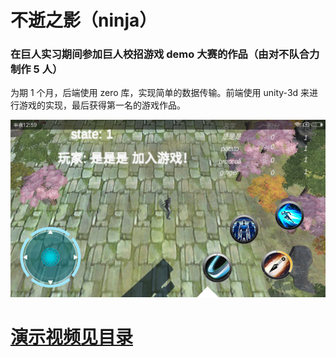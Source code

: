 # 不逝之影（ninja）

### 在巨人实习期间参加巨人校招游戏 demo 大赛的作品（由对不队合力制作 5 人）

为期 1 个月，后端使用 zero 库，实现简单的数据传输。前端使用 unity-3d 来进行游戏的实现，最后获得第一名的游戏作品。

![操作界面](https://github.com/nercoeus/ninja/blob/master/%E6%93%8D%E4%BD%9C%E7%95%8C%E9%9D%A2.PNG)


# [演示视频见目录](https://github.com/nercoeus/ninja/blob/master/%E4%B8%8D%E9%80%9D%E4%B9%8B%E5%BD%B1.mp4)